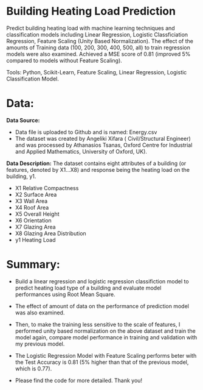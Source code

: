 # Building Heating Load Prediction

Predict building heating load with machine learning techniques and classification models including Linear Regression, Logistic Classficiation Regression, Feature Scaling (Unity Based Normalization). The effect of the amounts of Training data (100, 200, 300, 400, 500, all) to train regression models were also examined. Achieved a MSE score of 0.81 (improved 5% compared to models without Feature Scaling). 

Tools: Python, Scikit-Learn, Feature Scaling, Linear Regression, Logistic Classification Model. 


# Data:

**Data Source:**

* Data file is uploaded to Github and is named: Energy.csv
* The dataset was created by Angeliki Xifara ( Civil/Structural Engineer) and was processed by Athanasios Tsanas, Oxford Centre for Industrial and Applied Mathematics, University of Oxford, UK).

**Data Description:**
The dataset contains eight attributes of a building (or features, denoted by X1...X8) and response being the heating load on the building, y1.
<br>
* X1 Relative Compactness
* X2 Surface Area
* X3 Wall Area
* X4 Roof Area
* X5 Overall Height
* X6 Orientation
* X7 Glazing Area
* X8 Glazing Area Distribution
* y1 Heating Load

# Summary: 

* Build a linear regression and logistic regression classifiction model to predict heating load type of a building and evaluate model performances using Root Mean Square. 

* The effect of amount of data on the performance of prediction model was also examined. 

* Then, to make the training less sensitive to the scale of features, I performed unity based normalization on the above dataset and train the model again, compare model performance in training and validation with my previous model.

* The Logistic Regression Model with Feature Scaling performs beter with the Test Accuracy is 0.81 (5% higher than that of the previous model, which is 0.77).

* Please find the code for more detailed. Thank you!
